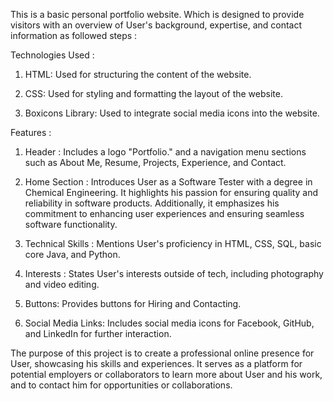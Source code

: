 This is a basic personal portfolio website. Which is designed to provide visitors with an overview of User's background, expertise, and contact information as followed steps : 

Technologies Used :

1. HTML: Used for structuring the content of the website.

2. CSS: Used for styling and formatting the layout of the website.

3. Boxicons Library: Used to integrate social media icons into the website.

Features :

1. Header : Includes a logo "Portfolio." and a navigation menu sections such as About Me, Resume, Projects, Experience, and Contact.

2. Home Section : Introduces User as a Software Tester with a degree in Chemical Engineering. It highlights his passion for ensuring quality and reliability in software products. Additionally, it emphasizes his commitment to enhancing user experiences and ensuring seamless software functionality.

3. Technical Skills : Mentions User's proficiency in HTML, CSS, SQL, basic core Java, and Python.

4. Interests : States User's interests outside of tech, including photography and video editing.

5. Buttons: Provides buttons for Hiring and Contacting.

6. Social Media Links: Includes social media icons for Facebook, GitHub, and LinkedIn for further interaction.


The purpose of this project is to create a professional online presence for User, showcasing his skills and experiences. It serves as a platform for potential employers or collaborators to learn more about User and his work, and to contact him for opportunities or collaborations.
